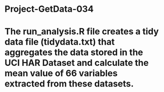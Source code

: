 # Project-GetData-034
#
# The run_analysis.R file creates a tidy data file (tidydata.txt) that aggregates the data stored in the UCI HAR Dataset and calculate the mean value of 66 variables extracted from these datasets.
